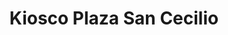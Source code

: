 ---
title: "Kiosco Plaza San Cecilio"
url: /la-linea-de-la-concepcion/kiosco-plaza-san-cecilio/
shop: quiosco
---